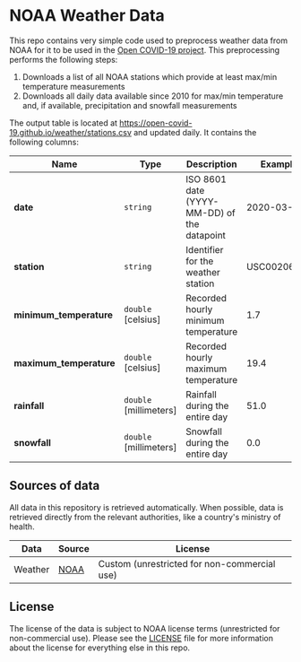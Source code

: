 # NOAA Weather Data
This repo contains very simple code used to preprocess weather data from NOAA for it to be used in
the [Open COVID-19 project](https://github.com/open-covid-19/data). This preprocessing performs the
following steps:
1. Downloads a list of all NOAA stations which provide at least max/min temperature measurements
1. Downloads all daily data available since 2010 for max/min temperature and, if available, precipitation and snowfall measurements

The output table is located at https://open-covid-19.github.io/weather/stations.csv and updated
daily. It contains the following columns:

| Name | Type | Description | Example |
| ---- | ---- | ----------- | ------- |
| **date** | `string` | ISO 8601 date (YYYY-MM-DD) of the datapoint | 2020-03-30 |
| **station** | `string` | Identifier for the weather station | USC00206080 |
| **minimum_temperature** | `double` [celsius] | Recorded hourly minimum temperature | 1.7 |
| **maximum_temperature** | `double` [celsius] | Recorded hourly maximum temperature | 19.4 |
| **rainfall** | `double` [millimeters] | Rainfall during the entire day | 51.0 |
| **snowfall** | `double` [millimeters] | Snowfall during the entire day | 0.0 |

## Sources of data
All data in this repository is retrieved automatically. When possible, data is retrieved directly
from the relevant authorities, like a country's ministry of health.

| Data | Source | License |
| ---- | ------ | ------- |
| Weather | [NOAA](https://www.ncei.noaa.gov) | Custom (unrestricted for non-commercial use) |

## License
The license of the data is subject to NOAA license terms (unrestricted for non-commercial use).
Please see the [LICENSE](LICENSE.md) file for more information about the license for everything else
in this repo.
